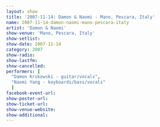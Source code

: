```yaml
---
layout: show
title: '2007-11-14: Damon & Naomi - Mano, Pescara, Italy'
name: 2007-11-14-damon-naomi-mano-pescara-italy
artist: 'Damon & Naomi'
show-venue: 'Mano, Pescara, Italy'
show-setlist: 
show-date: 2007-11-14
category: 2007
show-radio: 
show-lastfm: 
show-cancelled: 
performers: [
  "Damon Krukowski - guitar/vocals",
  "Naomi Yang - keyboards/bass/vocals"
  ]
facebook-event-url: 
show-poster-url: 
show-ticket-url: 
show-venue-website: 
show-additional: 
---
```


